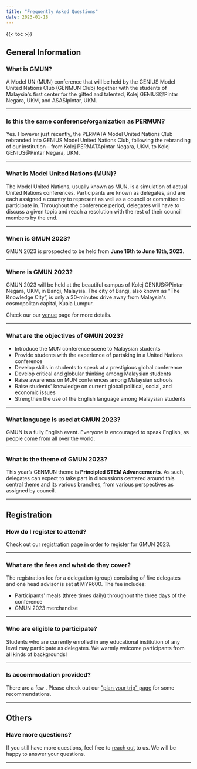```yaml
---
title: "Frequently Asked Questions"
date: 2023-01-18
---
```


<div class="faqcontainer">

{{< toc >}}

## General Information

### What is GMUN?

A Model UN (MUN) conference that will be held by the GENIUS Model United Nations Club (GENMUN Club) together with the students of Malaysia's first center for the gifted and talented, Kolej GENIUS@Pintar Negara, UKM, and ASASIpintar, UKM.

---

### Is this the same conference/organization as PERMUN?

Yes. However just recently, the PERMATA Model United Nations Club rebranded into GENIUS Model United Nations Club, following the rebranding of our institution – from Kolej PERMATApintar Negara, UKM, to Kolej GENIUS@Pintar Negara, UKM.

---

### What is Model United Nations (MUN)? 

The Model United Nations, usually known as MUN, is a simulation of actual United Nations conferences. Participants are known as delegates, and are each assigned a country to represent as well as a council or committee to participate in. Throughout the conference period, delegates will have to discuss a given topic and reach a resolution with the rest of their council members by the end. 

---

### When is GMUN 2023?

GMUN 2023 is prospected to be held from **June 16th to June 18th, 2023**.

---

### Where is GMUN 2023?

GMUN 2023 will be held at the beautiful campus of Kolej GENIUS@Pintar Negara, UKM, in Bangi, Malaysia. The city of Bangi, also known as "The Knowledge City”, is only a 30-minutes drive away from Malaysia's cosmopolitan capital, Kuala Lumpur. 

Check our our [venue](/venue) page for more details.

---

### What are the objectives of GMUN 2023?

- Introduce the MUN conference scene to Malaysian students
- Provide students with the experience of partaking in a United Nations conference
- Develop skills in students to speak at a prestigious global conference
- Develop critical and globular thinking among Malaysian students
- Raise awareness on MUN conferences among Malaysian schools
- Raise students' knowledge on current global political, social, and economic issues
- Strengthen the use of the English language among Malaysian students

---

### What language is used at GMUN 2023?

GMUN is a fully English event. Everyone is encouraged to speak English, as people come from all over the world. 

---

### What is the theme of GMUN 2023?

This year’s GENMUN theme is **Principled STEM Advancements**. As such, delegates can expect to take part in discussions centered around this central theme and its various branches, from various perspectives as assigned by council.

---

## Registration

### How do I register to attend?

Check out our [registration page](/registration) in order to register for GMUN 2023. 

---

### What are the fees and what do they cover?

The registration fee for a delegation (group) consisting of five delegates and one head advisor is set at MYR600. The fee includes:
- Participants' meals (three times daily) throughout the three days of the conference
- GMUN 2023 merchandise

---

### Who are eligible to participate? 

Students who are currently enrolled in any educational institution of any level may participate as delegates. We warmly welcome participants from all kinds of backgrounds!

---

### Is accommodation provided?

There are a few . Please check out our ["plan your trip" page](/plan) for some recommendations.

---

## Others

### Have more questions?

If you still have more questions, feel free to [reach out](/contact) to us. We will be happy to answer your questions.

---

</div>
